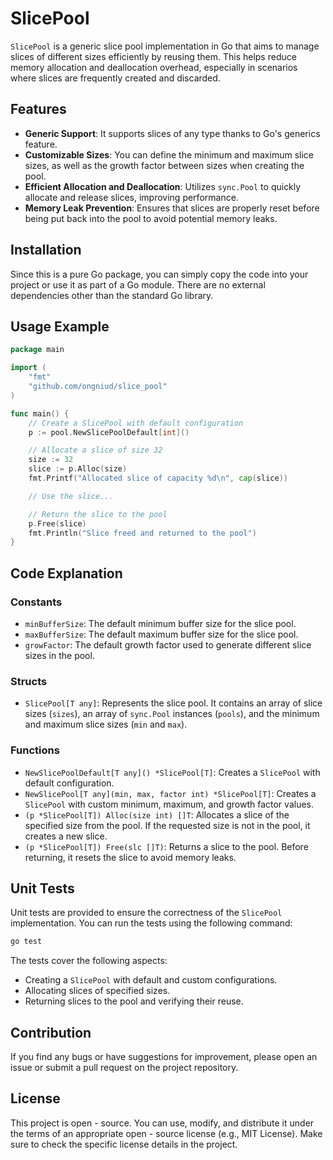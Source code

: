 # SlicePool

`SlicePool` is a generic slice pool implementation in Go that aims to manage slices of different sizes efficiently by reusing them. This helps reduce memory allocation and deallocation overhead, especially in scenarios where slices are frequently created and discarded.

## Features
- **Generic Support**: It supports slices of any type thanks to Go's generics feature.
- **Customizable Sizes**: You can define the minimum and maximum slice sizes, as well as the growth factor between sizes when creating the pool.
- **Efficient Allocation and Deallocation**: Utilizes `sync.Pool` to quickly allocate and release slices, improving performance.
- **Memory Leak Prevention**: Ensures that slices are properly reset before being put back into the pool to avoid potential memory leaks.

## Installation
Since this is a pure Go package, you can simply copy the code into your project or use it as part of a Go module. There are no external dependencies other than the standard Go library.

## Usage Example
```go
package main

import (
    "fmt"
    "github.com/ongniud/slice_pool"
)

func main() {
    // Create a SlicePool with default configuration
    p := pool.NewSlicePoolDefault[int]()

    // Allocate a slice of size 32
    size := 32
    slice := p.Alloc(size)
    fmt.Printf("Allocated slice of capacity %d\n", cap(slice))

    // Use the slice...

    // Return the slice to the pool
	p.Free(slice)
    fmt.Println("Slice freed and returned to the pool")
}
```

## Code Explanation

### Constants
- `minBufferSize`: The default minimum buffer size for the slice pool.
- `maxBufferSize`: The default maximum buffer size for the slice pool.
- `growFactor`: The default growth factor used to generate different slice sizes in the pool.

### Structs
- `SlicePool[T any]`: Represents the slice pool. It contains an array of slice sizes (`sizes`), an array of `sync.Pool` instances (`pools`), and the minimum and maximum slice sizes (`min` and `max`).

### Functions
- `NewSlicePoolDefault[T any]() *SlicePool[T]`: Creates a `SlicePool` with default configuration.
- `NewSlicePool[T any](min, max, factor int) *SlicePool[T]`: Creates a `SlicePool` with custom minimum, maximum, and growth factor values.
- `(p *SlicePool[T]) Alloc(size int) []T`: Allocates a slice of the specified size from the pool. If the requested size is not in the pool, it creates a new slice.
- `(p *SlicePool[T]) Free(slc []T)`: Returns a slice to the pool. Before returning, it resets the slice to avoid memory leaks.

## Unit Tests
Unit tests are provided to ensure the correctness of the `SlicePool` implementation. You can run the tests using the following command:
```sh
go test
```

The tests cover the following aspects:
- Creating a `SlicePool` with default and custom configurations.
- Allocating slices of specified sizes.
- Returning slices to the pool and verifying their reuse.

## Contribution
If you find any bugs or have suggestions for improvement, please open an issue or submit a pull request on the project repository.

## License
This project is open - source. You can use, modify, and distribute it under the terms of an appropriate open - source license (e.g., MIT License). Make sure to check the specific license details in the project. 
